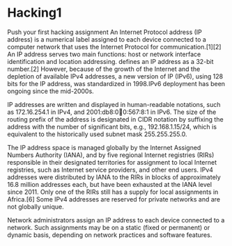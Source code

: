 # Hacking1
Push your first hacking assignment 
An Internet Protocol address (IP address) is a numerical label assigned to each device connected to a computer network that uses the Internet Protocol for communication.[1][2] An IP address serves two main functions: host or network interface identification and location addressing.
 defines an IP address as a 32-bit number.[2] However, because of the growth of the Internet and the depletion of available IPv4 addresses, a new version of IP (IPv6), using 128 bits for the IP address, was standardized in 1998.IPv6 deployment has been ongoing since the mid-2000s.

IP addresses are written and displayed in human-readable notations, such as 172.16.254.1 in IPv4, and 2001:db8:0:1234:0:567:8:1 in IPv6. The size of the routing prefix of the address is designated in CIDR notation by suffixing the address with the number of significant bits, e.g., 192.168.1.15/24, which is equivalent to the historically used subnet mask 255.255.255.0.

The IP address space is managed globally by the Internet Assigned Numbers Authority (IANA), and by five regional Internet registries (RIRs) responsible in their designated territories for assignment to local Internet registries, such as Internet service providers, and other end users. IPv4 addresses were distributed by IANA to the RIRs in blocks of approximately 16.8 million addresses each, but have been exhausted at the IANA level since 2011. Only one of the RIRs still has a supply for local assignments in Africa.[6] Some IPv4 addresses are reserved for private networks and are not globally unique.

Network administrators assign an IP address to each device connected to a network. Such assignments may be on a static (fixed or permanent) or dynamic basis, depending on network practices and software features.

